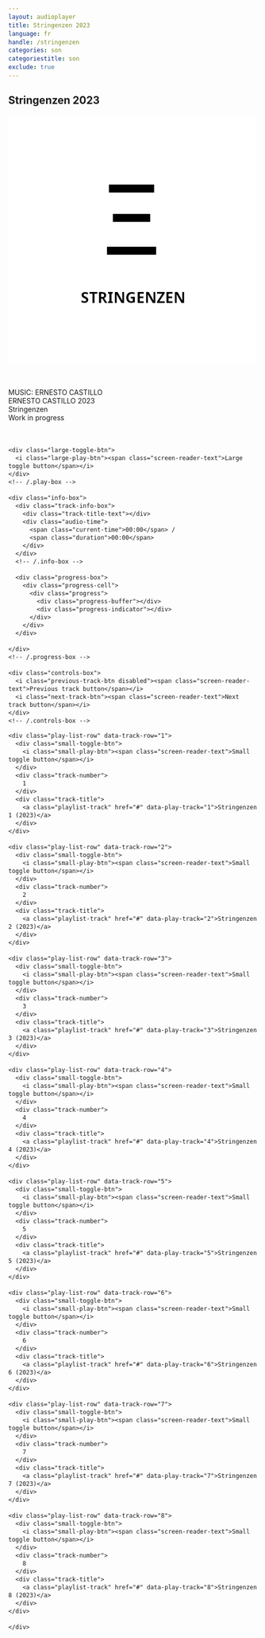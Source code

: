 ```yaml
---
layout: audioplayer
title: Stringenzen 2023
language: fr
handle: /stringenzen
categories: son
categoriestitle: son
exclude: true
---
```

## Stringenzen 2023  
<a href="/stringenzen" title="Stringenzen"><a rel="lightbox" data-lightbox="example-1" href="/images/Stringenzen.jpg" title="Stringenzen Cover"><img src="/images/Stringenzen.jpg" alt="Stringenzen Cover" class="img-left"></a></a>
  
<br />  

MUSIC: ERNESTO CASTILLO  
ERNESTO CASTILLO 2023  
Stringenzen  
Work in progress  
<br style="clear:both" />
<br style="clear:both" />

<div class="container">
  <audio id="audio" preload="none" tabindex="0">
    			<source src="https://docs.google.com/uc?export=open&id=1uAgSW_qr5ETBLviwF3nByf6KMGQej2jA" data-track-number="1" />
    			Your browser does not support HTML5 audio. 
    			<source src="https://docs.google.com/uc?export=open&id=1QGuRuKZ3pzzgv3LHIpLh9xRaP5LEk0dB" data-track-number="2" />
    			Your browser does not support HTML5 audio. 
    			<source src="https://docs.google.com/uc?export=open&id=1fiLiY08oXBz_aWqw4dw-vXDYoVkpWgkF" data-track-number="3" />
    			Your browser does not support HTML5 audio.
    			<source src="https://docs.google.com/uc?export=open&id=1NzzcMUvYrEYGBvOxKzGq-Sh0vbTPtu-K" data-track-number="4" />
    			Your browser does not support HTML5 audio.  
    			<source src="https://docs.google.com/uc?export=open&id=1FJWbtkr2Sm_BWEEhlv5TMPvHOWhGX-sE" data-track-number="5" />
    			Your browser does not support HTML5 audio.      			
    			<source src="https://docs.google.com/uc?export=open&id=1VK4A6b-1_hq3KFnh_3fQ00BGXIfqmWqT" data-track-number="6" />
    			Your browser does not support HTML5 audio.  
    			<source src="https://docs.google.com/uc?export=open&id=1MN8c06rwkmYihOxV9oE-AEPANQclEpKU" data-track-number="7" />
    			Your browser does not support HTML5 audio.  
    			<source src="https://docs.google.com/uc?export=open&id=14TpaQt960qpb9ylejQATlPq82kXqfpVN" data-track-number="8" />
    			Your browser does not support HTML5 audio.  
    		</audio>

  <div class="player">

    <div class="large-toggle-btn">
      <i class="large-play-btn"><span class="screen-reader-text">Large toggle button</span></i>
    </div>
    <!-- /.play-box -->

    <div class="info-box">
      <div class="track-info-box">
        <div class="track-title-text"></div>
        <div class="audio-time">
          <span class="current-time">00:00</span> /
          <span class="duration">00:00</span>
        </div>
      </div>
      <!-- /.info-box -->

      <div class="progress-box">
        <div class="progress-cell">
          <div class="progress">
            <div class="progress-buffer"></div>
            <div class="progress-indicator"></div>
          </div>
        </div>
      </div>

    </div>
    <!-- /.progress-box -->

    <div class="controls-box">
      <i class="previous-track-btn disabled"><span class="screen-reader-text">Previous track button</span></i>
      <i class="next-track-btn"><span class="screen-reader-text">Next track button</span></i>
    </div>
    <!-- /.controls-box -->

  </div>
  <!-- /.player -->

  <div class="play-list">

    <div class="play-list-row" data-track-row="1">
      <div class="small-toggle-btn">
        <i class="small-play-btn"><span class="screen-reader-text">Small toggle button</span></i>
      </div>
      <div class="track-number">
        1
      </div>
      <div class="track-title">
        <a class="playlist-track" href="#" data-play-track="1">Stringenzen 1 (2023)</a>
      </div>
    </div>

    <div class="play-list-row" data-track-row="2">
      <div class="small-toggle-btn">
        <i class="small-play-btn"><span class="screen-reader-text">Small toggle button</span></i>
      </div>
      <div class="track-number">
        2
      </div>
      <div class="track-title">
        <a class="playlist-track" href="#" data-play-track="2">Stringenzen 2 (2023)</a>
      </div>
    </div>
    
    <div class="play-list-row" data-track-row="3">
      <div class="small-toggle-btn">
        <i class="small-play-btn"><span class="screen-reader-text">Small toggle button</span></i>
      </div>
      <div class="track-number">
        3
      </div>
      <div class="track-title">
        <a class="playlist-track" href="#" data-play-track="3">Stringenzen 3 (2023)</a>
      </div>
    </div>
    
    <div class="play-list-row" data-track-row="4">
      <div class="small-toggle-btn">
        <i class="small-play-btn"><span class="screen-reader-text">Small toggle button</span></i>
      </div>
      <div class="track-number">
        4
      </div>
      <div class="track-title">
        <a class="playlist-track" href="#" data-play-track="4">Stringenzen 4 (2023)</a>
      </div>
    </div>
    
    <div class="play-list-row" data-track-row="5">
      <div class="small-toggle-btn">
        <i class="small-play-btn"><span class="screen-reader-text">Small toggle button</span></i>
      </div>
      <div class="track-number">
        5
      </div>
      <div class="track-title">
        <a class="playlist-track" href="#" data-play-track="5">Stringenzen 5 (2023)</a>
      </div>
    </div>
    
    <div class="play-list-row" data-track-row="6">
      <div class="small-toggle-btn">
        <i class="small-play-btn"><span class="screen-reader-text">Small toggle button</span></i>
      </div>
      <div class="track-number">
        6
      </div>
      <div class="track-title">
        <a class="playlist-track" href="#" data-play-track="6">Stringenzen 6 (2023)</a>
      </div>
    </div>
    
    <div class="play-list-row" data-track-row="7">
      <div class="small-toggle-btn">
        <i class="small-play-btn"><span class="screen-reader-text">Small toggle button</span></i>
      </div>
      <div class="track-number">
        7
      </div>
      <div class="track-title">
        <a class="playlist-track" href="#" data-play-track="7">Stringenzen 7 (2023)</a>
      </div>
    </div>   
    
    <div class="play-list-row" data-track-row="8">
      <div class="small-toggle-btn">
        <i class="small-play-btn"><span class="screen-reader-text">Small toggle button</span></i>
      </div>
      <div class="track-number">
        8
      </div>
      <div class="track-title">
        <a class="playlist-track" href="#" data-play-track="8">Stringenzen 8 (2023)</a>
      </div>
    </div>   
  
    </div>
